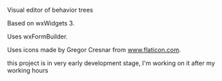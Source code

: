 Visual editor of behavior trees

Based on wxWidgets 3. 

Uses wxFormBuilder.

Uses icons made by Gregor Cresnar from www.flaticon.com.

 this project is in very early development stage, I'm working on it after my working hours
